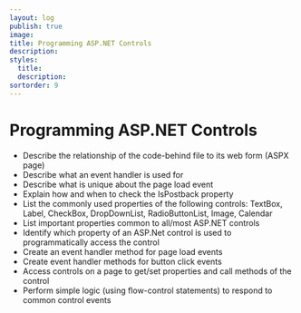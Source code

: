 ```yaml
---
layout: log
publish: true
image: 
title: Programming ASP.NET Controls
description: 
styles:
  title: 
  description: 
sortorder: 9
---
```

# Programming ASP.NET Controls

- Describe the relationship of the code-behind file to its web form (ASPX page)
- Describe what an event handler is used for
- Describe what is unique about the page load event
- Explain how and when to check the IsPostback property
- List the commonly used properties of the following controls: TextBox, Label, CheckBox, DropDownList, RadioButtonList, Image, Calendar
- List important properties common to all/most ASP.NET controls
- Identify which property of an ASP.Net control is used to programmatically access the control
- Create an event handler method for page load events
- Create event handler methods for button click events
- Access controls on a page to get/set properties and call methods of the control
- Perform simple logic (using flow-control statements) to respond to common control events